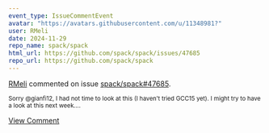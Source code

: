 ```yaml
---
event_type: IssueCommentEvent
avatar: "https://avatars.githubusercontent.com/u/11348981?"
user: RMeli
date: 2024-11-29
repo_name: spack/spack
html_url: https://github.com/spack/spack/issues/47685
repo_url: https://github.com/spack/spack
---
```


<a href='https://github.com/RMeli' target='_blank'>RMeli</a> commented on issue <a href='https://github.com/spack/spack/issues/47685' target='_blank'>spack/spack#47685</a>.

<small>Sorry @gianfi12, I had not time to look at this (I haven't tried GCC15 yet). I might try to have a look at this next week....</small>

<a href='https://github.com/spack/spack/issues/47685' target='_blank'>View Comment</a>
